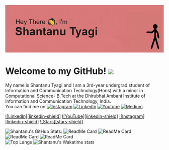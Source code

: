 <!--**shantanutyagi67/shantanutyagi67** is a ✨ _special_ ✨ repository because its `README.md` (this file) appears on your GitHub profile.-->

<!-- BANNER -->
[![Header](https://github.com/shantanutyagi67/shantanutyagi67/blob/main/head.gif)](https://www.youtube.com/channel/UCCZ_m9lTc2GrSINxnQxHxqA)

<!-- INTRO -->
# Welcome to my GitHub! <img src="https://raw.githubusercontent.com/MartinHeinz/MartinHeinz/master/wave.gif" width="30px">
My name is Shantanu Tyagi and I am a 3rd-year undergrad student of Information and Communication Technology(Hons) with a minor in Computational Science- B.Tech at the Dhirubhai Ambani Institute of Information and Communication Technology, India. <br>
You can find me on [![Instagram][1.2]][1] [![LinkedIn][2.2]][2] [![Youtube][3.2]][3] [![Medium][4.2]][4].

<!-- Icons -->

[1.2]: https://imgur.com/Lk0sf5f.png (twitter icon without padding)
[2.2]: https://imgur.com/mbSsN.png (LinkedIn icon without padding)
[3.2]: https://imgur.com/YeNC8.png (LinkedIn icon without padding)
[4.2]: https://iconscout.com/icon/medium-47.png (LinkedIn icon without padding)

<!-- Links to your social media accounts -->

[1]: https://www.instagram.com/geeksa67/
[2]: https://www.linkedin.com/in/shantanu-tyagi-166322175/
[3]: https://www.youtube.com/channel/UCCZ_m9lTc2GrSINxnQxHxqA
[4]: https://medium.com/@shantanutyagi67

<!-- SHIELDS -->
[![LinkedIn][linkedin-shield]](https://www.linkedin.com/in/shantanu-tyagi-166322175/)
[![YouTube][linkedin-shield]](https://www.youtube.com/channel/UCCZ_m9lTc2GrSINxnQxHxqA)
[![Instagram][linkedin-shield]](https://www.instagram.com/geeksa67/)
[![Stars][stars-shield]](https://github.com/shantanutyagi67?tab=stars)

![Shantanu's GitHub Stats:](https://github-readme-stats.vercel.app/api?username=shantanutyagi67&theme=default&show_icons=true)
![ReadMe Card](https://github-readme-stats.vercel.app/api/pin/?username=shantanutyagi67&repo=VisualisationProjects_Mini)
![ReadMe Card](https://github-readme-stats.vercel.app/api/pin/?username=shantanutyagi67&repo=SnakeAI) <br>
![ReadMe Card](https://github-readme-stats.vercel.app/api/pin/?username=shantanutyagi67&repo=Tetris_AI)
![ReadMe Card](https://github-readme-stats.vercel.app/api/pin/?username=shantanutyagi67&repo=Classification) <br>
![Top Langs](https://github-readme-stats.vercel.app/api/top-langs/?username=shantanutyagi67&exclude_repo=IE402_Labs,IT214_Labs,YoutubeDataAPI,dog-project,AcadVault,CT303_Labs)
![Shantanu's Wakatime stats](https://github-readme-stats.vercel.app/api/wakatime?username=shantanutyagi67)<br>
